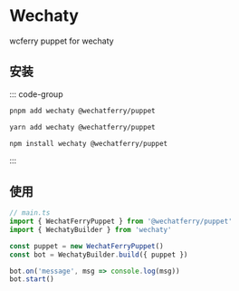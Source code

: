 # Wechaty

wcferry puppet for wechaty

## 安装

::: code-group
  ```bash [pnpm]
  pnpm add wechaty @wechatferry/puppet
  ```
  ```bash [yarn]
  yarn add wechaty @wechatferry/puppet
  ```
  ```bash [npm]
  npm install wechaty @wechatferry/puppet
  ```
:::

## 使用

```ts
// main.ts
import { WechatFerryPuppet } from '@wechatferry/puppet'
import { WechatyBuilder } from 'wechaty'

const puppet = new WechatFerryPuppet()
const bot = WechatyBuilder.build({ puppet })

bot.on('message', msg => console.log(msg))
bot.start()
```
